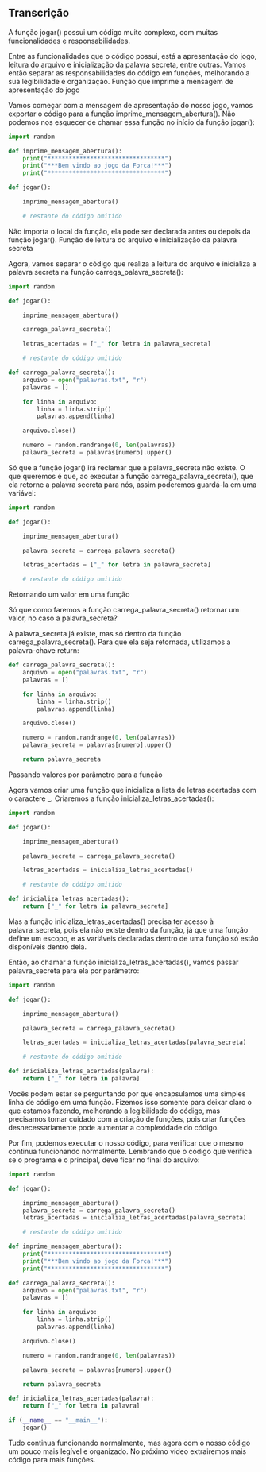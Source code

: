 

## Transcrição

A função jogar() possui um código muito complexo, com muitas funcionalidades e responsabilidades.

Entre as funcionalidades que o código possui, está a apresentação do jogo, leitura do arquivo e inicialização da palavra secreta, entre outras. Vamos então separar as responsabilidades do código em funções, melhorando a sua legibilidade e organização.
Função que imprime a mensagem de apresentação do jogo

Vamos começar com a mensagem de apresentação do nosso jogo, vamos exportar o código para a função imprime_mensagem_abertura(). Não podemos nos esquecer de chamar essa função no início da função jogar():

~~~~python
import random

def imprime_mensagem_abertura():
    print("*********************************")
    print("***Bem vindo ao jogo da Forca!***")
    print("*********************************")

def jogar():

    imprime_mensagem_abertura()

    # restante do código omitido
~~~~

Não importa o local da função, ela pode ser declarada antes ou depois da função jogar().
Função de leitura do arquivo e inicialização da palavra secreta

Agora, vamos separar o código que realiza a leitura do arquivo e inicializa a palavra secreta na função carrega_palavra_secreta():

~~~~python
import random

def jogar():

    imprime_mensagem_abertura()

    carrega_palavra_secreta()

    letras_acertadas = ["_" for letra in palavra_secreta]

    # restante do código omitido

def carrega_palavra_secreta():
    arquivo = open("palavras.txt", "r")
    palavras = []

    for linha in arquivo:
        linha = linha.strip()
        palavras.append(linha)

    arquivo.close()

    numero = random.randrange(0, len(palavras))
    palavra_secreta = palavras[numero].upper()
~~~~

Só que a função jogar() irá reclamar que a palavra_secreta não existe. O que queremos é que, ao executar a função carrega_palavra_secreta(), que ela retorne a palavra secreta para nós, assim poderemos guardá-la em uma variável:

~~~~python
import random

def jogar():

    imprime_mensagem_abertura()

    palavra_secreta = carrega_palavra_secreta()

    letras_acertadas = ["_" for letra in palavra_secreta]

    # restante do código omitido
~~~~

Retornando um valor em uma função

Só que como faremos a função carrega_palavra_secreta() retornar um valor, no caso a palavra_secreta?

A palavra_secreta já existe, mas só dentro da função carrega_palavra_secreta(). Para que ela seja retornada, utilizamos a palavra-chave return:

~~~~python
def carrega_palavra_secreta():
    arquivo = open("palavras.txt", "r")
    palavras = []

    for linha in arquivo:
        linha = linha.strip()
        palavras.append(linha)

    arquivo.close()

    numero = random.randrange(0, len(palavras))
    palavra_secreta = palavras[numero].upper()

    return palavra_secreta
~~~~

Passando valores por parâmetro para a função

Agora vamos criar uma função que inicializa a lista de letras acertadas com o caractere _. Criaremos a função inicializa_letras_acertadas():

~~~~python
import random

def jogar():

    imprime_mensagem_abertura()

    palavra_secreta = carrega_palavra_secreta()

    letras_acertadas = inicializa_letras_acertadas()

    # restante do código omitido

def inicializa_letras_acertadas():
    return ["_" for letra in palavra_secreta]
~~~~

Mas a função inicializa_letras_acertadas() precisa ter acesso à palavra_secreta, pois ela não existe dentro da função, já que uma função define um escopo, e as variáveis declaradas dentro de uma função só estão disponíveis dentro dela.

Então, ao chamar a função inicializa_letras_acertadas(), vamos passar palavra_secreta para ela por parâmetro:

~~~~python
import random

def jogar():

    imprime_mensagem_abertura()

    palavra_secreta = carrega_palavra_secreta()

    letras_acertadas = inicializa_letras_acertadas(palavra_secreta)

    # restante do código omitido

def inicializa_letras_acertadas(palavra):
    return ["_" for letra in palavra]
~~~~

Vocês podem estar se perguntando por que encapsulamos uma simples linha de código em uma função. Fizemos isso somente para deixar claro o que estamos fazendo, melhorando a legibilidade do código, mas precisamos tomar cuidado com a criação de funções, pois criar funções desnecessariamente pode aumentar a complexidade do código.

Por fim, podemos executar o nosso código, para verificar que o mesmo continua funcionando normalmente. Lembrando que o código que verifica se o programa é o principal, deve ficar no final do arquivo:

~~~~python
import random

def jogar():

    imprime_mensagem_abertura()
    palavra_secreta = carrega_palavra_secreta()
    letras_acertadas = inicializa_letras_acertadas(palavra_secreta)

    # restante do código omitido

def imprime_mensagem_abertura():
    print("*********************************")
    print("***Bem vindo ao jogo da Forca!***")
    print("*********************************")

def carrega_palavra_secreta():
    arquivo = open("palavras.txt", "r")
    palavras = []

    for linha in arquivo:
        linha = linha.strip()
        palavras.append(linha)

    arquivo.close()

    numero = random.randrange(0, len(palavras))

    palavra_secreta = palavras[numero].upper()

    return palavra_secreta

def inicializa_letras_acertadas(palavra):
    return ["_" for letra in palavra]

if (__name__ == "__main__"):
    jogar()
~~~~

Tudo continua funcionando normalmente, mas agora com o nosso código um pouco mais legível e organizado. No próximo vídeo extrairemos mais código para mais funções.